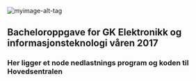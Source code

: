 ![myimage-alt-tag](url-to-image)
## Bacheloroppgave for GK Elektronikk og informasjonsteknologi våren 2017
### Her ligger et node nedlastnings program og koden til Hovedsentralen 
